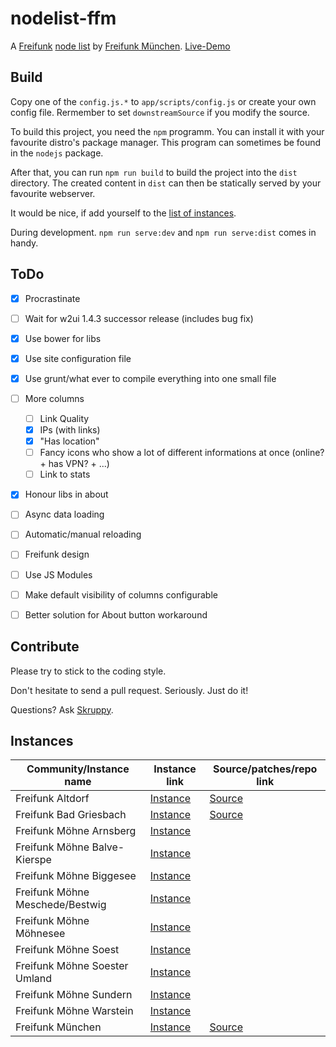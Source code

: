 # nodelist-ffm
A [Freifunk](https://freifunk.net) [node list](https://github.com/freifunkMUC/nodelist) by [Freifunk München](https://ffmuc.net). [Live-Demo](https://onmars.eu/ffmuc/list/)

## Build
Copy one of the `config.js.*` to `app/scripts/config.js` or create your own config file.
Rermember to set `downstreamSource` if you modify the source.

To build this project, you need the `npm` programm.
You can install it with your favourite distro's package manager.
This program can sometimes be found in the `nodejs` package.

After that, you can run `npm run build` to build the project into the `dist` directory.
The created content in `dist` can then be statically served by your favourite webserver.

It would be nice, if add yourself to the [list of instances](#instances).

During development. `npm run serve:dev` and `npm run serve:dist` comes in handy.


## ToDo
- [X] Procrastinate
- [ ] Wait for w2ui 1.4.3 successor release (includes bug fix)
- [X] Use bower for libs
- [X] Use site configuration file
- [X] Use grunt/what ever to compile everything into one small file
- [ ] More columns
  - [ ] Link Quality
  - [X] IPs (with links)
  - [X] "Has location"
  - [ ] Fancy icons who show a lot of different informations at once (online? + has VPN? + ...)
  - [ ] Link to stats
- [X] Honour libs in about
- [ ] Async data loading
- [ ] Automatic/manual reloading
- [ ] Freifunk design
- [ ] Use JS Modules
- [ ] Make default visibility of columns configurable
- [ ] Better solution for About button workaround


## Contribute
Please try to stick to the coding style.

Don't hesitate to send a pull request. Seriously. Just do it!

Questions? Ask [Skruppy](https://github.com/Skrupellos).


## Instances
| Community/Instance name         | Instance link                                                           | Source/patches/repo link |
| ---                             | ---                                                                     | ---       |
| Freifunk Altdorf                | [Instance](http://nodelist.altdorf.freifunk.tk/)                        | [Source](http://nodelist.altdorf.freifunk.tk/dir/) |
| Freifunk Bad Griesbach          | [Instance](http://nodelist.griesbach.freifunk.tk/)                      | [Source](http://nodelist.griesbach.freifunk.tk/dir/) |
| Freifunk Möhne Arnsberg         | [Instance](https://www.freifunk-moehne.de/knotenliste/arnsberg/)        | |
| Freifunk Möhne Balve-Kierspe    | [Instance](https://www.freifunk-moehne.de/knotenliste/balvekierspe/)    | |
| Freifunk Möhne Biggesee         | [Instance](https://www.freifunk-moehne.de/knotenliste/biggesee/)        | |
| Freifunk Möhne Meschede/Bestwig | [Instance](https://www.freifunk-moehne.de/knotenliste/meschedebestwig/) | |
| Freifunk Möhne Möhnesee         | [Instance](https://www.freifunk-moehne.de/knotenliste/moehnesee/)       | |
| Freifunk Möhne Soest            | [Instance](https://www.freifunk-moehne.de/knotenliste/soest/)           | |
| Freifunk Möhne Soester Umland   | [Instance](https://www.freifunk-moehne.de/knotenliste/soesterumland/)   | |
| Freifunk Möhne Sundern          | [Instance](https://www.freifunk-moehne.de/knotenliste/sundern/)         | |
| Freifunk Möhne Warstein         | [Instance](https://www.freifunk-moehne.de/knotenliste/warstein/)        | |
| Freifunk München                | [Instance](https://onmars.eu/ffmuc/list/)                               | [Source](https://github.com/freifunkMUC/nodelist) |

